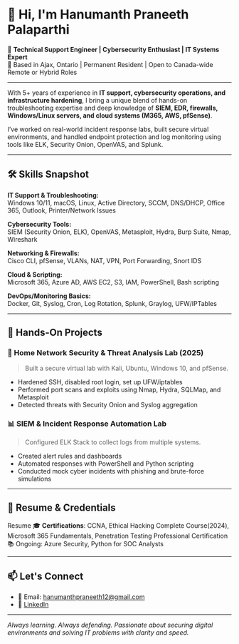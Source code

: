 # 👋 Hi, I'm Hanumanth Praneeth Palaparthi

🎯 **Technical Support Engineer | Cybersecurity Enthusiast | IT Systems Expert**  
📍 Based in Ajax, Ontario | Permanent Resident | Open to Canada-wide Remote or Hybrid Roles

---

With 5+ years of experience in **IT support, cybersecurity operations, and infrastructure hardening**, I bring a unique blend of hands-on troubleshooting expertise and deep knowledge of **SIEM, EDR, firewalls, Windows/Linux servers, and cloud systems (M365, AWS, pfSense)**.

I’ve worked on real-world incident response labs, built secure virtual environments, and handled endpoint protection and log monitoring using tools like ELK, Security Onion, OpenVAS, and Splunk.

---

## 🛠️ Skills Snapshot

**IT Support & Troubleshooting:**  
Windows 10/11, macOS, Linux, Active Directory, SCCM, DNS/DHCP, Office 365, Outlook, Printer/Network Issues

**Cybersecurity Tools:**  
SIEM (Security Onion, ELK), OpenVAS, Metasploit, Hydra, Burp Suite, Nmap, Wireshark

**Networking & Firewalls:**  
Cisco CLI, pfSense, VLANs, NAT, VPN, Port Forwarding, Snort IDS

**Cloud & Scripting:**  
Microsoft 365, Azure AD, AWS EC2, S3, IAM, PowerShell, Bash scripting

**DevOps/Monitoring Basics:**  
Docker, Git, Syslog, Cron, Log Rotation, Splunk, Graylog, UFW/IPTables

---

## 🔐 Hands-On Projects

### 🧪 Home Network Security & Threat Analysis Lab (2025)
> Built a secure virtual lab with Kali, Ubuntu, Windows 10, and pfSense.
- Hardened SSH, disabled root login, set up UFW/iptables
- Performed port scans and exploits using Nmap, Hydra, SQLMap, and Metasploit
- Detected threats with Security Onion and Syslog aggregation

### 📊 SIEM & Incident Response Automation Lab
> Configured ELK Stack to collect logs from multiple systems.
- Created alert rules and dashboards
- Automated responses with PowerShell and Python scripting
- Conducted mock cyber incidents with phishing and brute-force simulations

---

## 📄 Resume & Credentials
  Resume
🎓 **Certifications**: CCNA, Ethical Hacking Complete Course(2024), Microsoft 365 Fundamentals, Penetration Testing Professional Certification  
📚 Ongoing: Azure Security, Python for SOC Analysts

---

## 📫 Let's Connect

- 📧 Email: hanumanthpraneeth12@gmail.com
- 💼 [LinkedIn](https://www.linkedin.com/in/hanumanth-praneeth-palaparthi)

---

_Always learning. Always defending. Passionate about securing digital environments and solving IT problems with clarity and speed._

<!--
**hanumanthPraneeth/hanumanthpraneeth** is a ✨ _special_ ✨ repository because its `README.md` (this file) appears on your GitHub profile.

Here are some ideas to get you started:

- 🔭 I’m currently working on ...
- 🌱 I’m currently learning ...
- 👯 I’m looking to collaborate on ...
- 🤔 I’m looking for help with ...
- 💬 Ask me about ...
- 📫 How to reach me: ...
- 😄 Pronouns: ...
- ⚡ Fun fact: ...
-->
